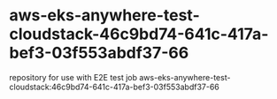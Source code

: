 # aws-eks-anywhere-test-cloudstack-46c9bd74-641c-417a-bef3-03f553abdf37-66
repository for use with E2E test job aws-eks-anywhere-test-cloudstack:46c9bd74-641c-417a-bef3-03f553abdf37-66
